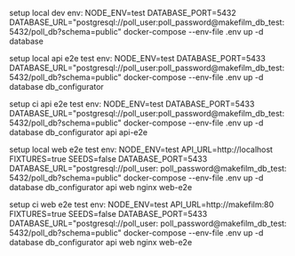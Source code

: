 setup local dev env:
NODE_ENV=test DATABASE_PORT=5432 DATABASE_URL="postgresql://poll_user:poll_password@makefilm_db_test:
5432/poll_db?schema=public" docker-compose --env-file .env up -d database

setup local api e2e test env:
NODE_ENV=test DATABASE_PORT=5433 DATABASE_URL="postgresql://poll_user:poll_password@makefilm_db_test:
5432/poll_db?schema=public" docker-compose --env-file .env up -d database db_configurator

setup ci api e2e test env:
NODE_ENV=test DATABASE_PORT=5433 DATABASE_URL="postgresql://poll_user:poll_password@makefilm_db_test:
5432/poll_db?schema=public" docker-compose --env-file .env up -d database db_configurator api api-e2e

setup local web e2e test env:
NODE_ENV=test API_URL=http://localhost FIXTURES=true SEEDS=false DATABASE_PORT=5433 DATABASE_URL="postgresql://poll_user:
poll_password@makefilm_db_test:
5432/poll_db?schema=public" docker-compose --env-file .env up -d database db_configurator api web nginx web-e2e

setup ci web e2e test env:
NODE_ENV=test API_URL=http://makefilm:80 FIXTURES=true SEEDS=false DATABASE_PORT=5433 DATABASE_URL="postgresql://poll_user:
poll_password@makefilm_db_test:
5432/poll_db?schema=public" docker-compose --env-file .env up -d database db_configurator api web nginx web-e2e
